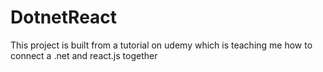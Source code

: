 # DotnetReact
This project is built from a tutorial on udemy which is teaching me how to connect a .net and react.js together
